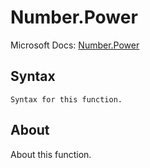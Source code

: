# Number.Power

Microsoft Docs: [Number.Power](https://docs.microsoft.com/en-us/powerquery-m/number-power)

## Syntax

```
Syntax for this function.
```

## About

About this function.

